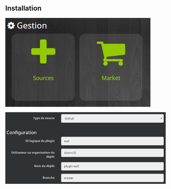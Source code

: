 ## Installation

[![Read the Docs](../install-1.png)](../install-1.png)

[![Read the Docs](../install-2.png)](../install-2.png)
